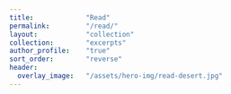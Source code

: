```yaml
---
title:             "Read"
permalink:         "/read/"
layout:            "collection"
collection:        "excerpts"
author_profile:    "true"
sort_order:        "reverse"
header:
  overlay_image:   "/assets/hero-img/read-desert.jpg"
---
```


